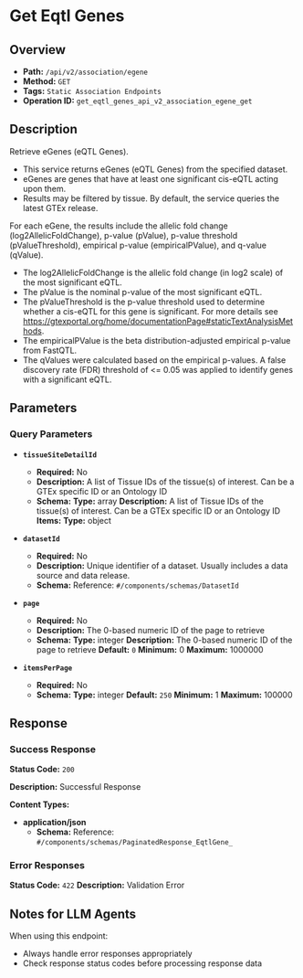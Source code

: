 # Get Eqtl Genes

## Overview
- **Path:** `/api/v2/association/egene`
- **Method:** `GET`
- **Tags:** `Static Association Endpoints`
- **Operation ID:** `get_eqtl_genes_api_v2_association_egene_get`

## Description
Retrieve eGenes (eQTL Genes).

- This service returns eGenes (eQTL Genes) from the specified dataset.
- eGenes are genes that have at least one significant cis-eQTL acting upon them.
- Results may be filtered by tissue. By default, the service queries the latest GTEx release.

For each eGene, the results include the allelic fold change (log2AllelicFoldChange), p-value (pValue),
p-value threshold (pValueThreshold), empirical p-value (empiricalPValue), and q-value (qValue).

- The log2AllelicFoldChange is the allelic fold change (in log2 scale) of the most significant eQTL.
- The pValue is the nominal p-value of the most significant eQTL.
- The pValueThreshold is the p-value threshold used to determine whether a cis-eQTL for this gene is  significant.
For more details see https://gtexportal.org/home/documentationPage#staticTextAnalysisMethods.
- The empiricalPValue is the beta distribution-adjusted empirical p-value from FastQTL.
- The qValues were calculated based on the empirical p-values. A false discovery rate (FDR) threshold of <= 0.05
was applied to identify genes with a significant eQTL.

## Parameters

### Query Parameters

- **`tissueSiteDetailId`**
  - **Required:** No
  - **Description:** A list of Tissue IDs of the tissue(s) of interest. Can be a GTEx specific ID or an Ontology ID
  - **Schema:** **Type:** array
**Description:** A list of Tissue IDs of the tissue(s) of interest. Can be a GTEx specific ID or an Ontology ID
**Items:** **Type:** object

- **`datasetId`**
  - **Required:** No
  - **Description:** Unique identifier of a dataset. Usually includes a data source and data release.
  - **Schema:** Reference: `#/components/schemas/DatasetId`

- **`page`**
  - **Required:** No
  - **Description:** The 0-based numeric ID of the page to retrieve
  - **Schema:** **Type:** integer
**Description:** The 0-based numeric ID of the page to retrieve
**Default:** `0`
**Minimum:** 0
**Maximum:** 1000000

- **`itemsPerPage`**
  - **Required:** No
  - **Schema:** **Type:** integer
**Default:** `250`
**Minimum:** 1
**Maximum:** 100000

## Response

### Success Response
**Status Code:** `200`

**Description:** Successful Response

**Content Types:**
- **application/json**
  - **Schema:** Reference: `#/components/schemas/PaginatedResponse_EqtlGene_`

### Error Responses

**Status Code:** `422`
**Description:** Validation Error

## Notes for LLM Agents

When using this endpoint:
- Always handle error responses appropriately
- Check response status codes before processing response data